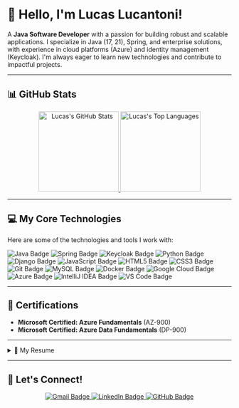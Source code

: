# 👋 Hello, I'm Lucas Lucantoni!

A **Java Software Developer** with a passion for building robust and scalable applications. I specialize in Java (17, 21), Spring, and enterprise solutions, with experience in cloud platforms (Azure) and identity management (Keycloak). I'm always eager to learn new technologies and contribute to impactful projects.

---

## 📊 GitHub Stats

<p align="center">
  <a href="https://github.com/lucaslucantoni">
    <img height="180em" src="https://github-readme-stats-eight-theta.vercel.app/api?username=lucaslucantoni&show_icons=true&theme=light&include_all_commits=true&count_private=true" alt="Lucas's GitHub Stats"/>
    <img height="180em" src="https://github-readme-stats-eight-theta.vercel.app/api/top-langs/?username=lucaslucantoni&layout=compact&langs_count=8&theme=light" alt="Lucas's Top Languages"/>
  </a>
</p>

---

## 💻 My Core Technologies

Here are some of the technologies and tools I work with:

<p align="left">
  <img src="https://img.shields.io/badge/Java-007396?style=for-the-badge&logo=java&logoColor=white" alt="Java Badge"/>
  <img src="https://img.shields.io/badge/Spring-6DB33F?style=for-the-badge&logo=spring&logoColor=white" alt="Spring Badge"/>
  <img src="https://img.shields.io/badge/Keycloak-EE0000?style=for-the-badge&logo=keycloak&logoColor=white" alt="Keycloak Badge"/>
  <img src="https://img.shields.io/badge/Python-3776AB?style=for-the-badge&logo=python&logoColor=white" alt="Python Badge"/>
  <img src="https://img.shields.io/badge/Django-092E20?style=for-the-badge&logo=django&logoColor=white" alt="Django Badge"/>
  <img src="https://img.shields.io/badge/JavaScript-F7DF1E?style=for-the-badge&logo=javascript&logoColor=black" alt="JavaScript Badge"/>
  <img src="https://img.shields.io/badge/HTML5-E34F26?style=for-the-badge&logo=html5&logoColor=white" alt="HTML5 Badge"/>
  <img src="https://img.shields.io/badge/CSS3-1572B6?style=for-the-badge&logo=css3&logoColor=white" alt="CSS3 Badge"/>
  <img src="https://img.shields.io/badge/Git-F05032?style=for-the-badge&logo=git&logoColor=white" alt="Git Badge"/>
  <img src="https://img.shields.io/badge/MySQL-4479A1?style=for-the-badge&logo=mysql&logoColor=white" alt="MySQL Badge"/>
  <img src="https://img.shields.io/badge/Docker-2496ED?style=for-the-badge&logo=docker&logoColor=white" alt="Docker Badge"/>
  <img src="https://img.shields.io/badge/Google_Cloud-4285F4?style=for-the-badge&logo=google-cloud&logoColor=white" alt="Google Cloud Badge"/>
  <img src="https://img.shields.io/badge/Microsoft_Azure-0078D4?style=for-the-badge&logo=microsoft-azure&logoColor=white" alt="Azure Badge"/>
  <img src="https://img.shields.io/badge/IntelliJ_IDEA-000000?style=for-the-badge&logo=intellij-idea&logoColor=white" alt="IntelliJ IDEA Badge"/>
  <img src="https://img.shields.io/badge/Visual_Studio_Code-007ACC?style=for-the-badge&logo=visual-studio-code&logoColor=white" alt="VS Code Badge"/>
</p>

---

## 🏅 Certifications

* **Microsoft Certified: Azure Fundamentals** (AZ-900)
* **Microsoft Certified: Azure Data Fundamentals** (DP-900)

---

<details>
  <summary>📃 My Resume</summary>

### Education

* 📖 **Information Systems (I.T)**
    * 📆 2019 - 2022
    * 📍 Catholic University Center of Eastern Minas Gerais - Coronel Fabriciano, Brazil

### Experience

* 👨‍💻 **Java Software Developer** | <a href="https://www.bradesco.com.br" target="_blank">Banco Bradesco</a>
    * 📆 June 2023 - September 2024
    * 📍 Osasco/SP, Brazil
    * *Key technologies:* Java, Spring Boot, Microservices, REST APIs, Oracle DB, Git, Jira.

* 👨‍💻 **Java Software Developer** | <a href="https://www.br.nttdata.com" target="_blank">NTT Data Brasil</a>
    * 📆 June 2023 - September 2024
    * 📍 São Paulo/SP, Brazil
    * *Key technologies:* Java, Spring Cloud, AWS, PostgreSQL, Maven, Agile methodologies.

* 👨‍💻 **Technology Transformation Senior Analyst** | <a href="https://www.accenture.com/" target="_blank">Accenture</a>
    * 📆 May 2021 - June 2023
    * 📍 São Paulo/SP, Brazil
    * *Responsibilities:* Led migration projects, developed automation scripts in Python, mentored junior analysts.

* 👨‍💻 **Django Intern Developer** | <a href="https://www.jobconvo.com/" target="_blank">JobConvo Tecnologia</a>
    * 📆 January 2021 - May 2021
    * 📍 Belo Horizonte/MG, Brazil
    * *Responsibilities:* Developed and maintained features for web applications using Django and Python, integrated with MongoDB.

* 👨‍💻 **I.T Intern** | <a href="https://www.aperam.com/" target="_blank">Aperam South America</a>
    * 📆 February 2020 - May 2021
    * 📍 Timoteo/MG, Brazil

* 👨‍💻 **Supply Analyst** | <a href="http://tudobom.com.br/" target="_blank">Tudobom Comercial Eireli</a>
    * 📆 October 2013 - January 2021
    * 📍 Coronel Fabriciano/MG, Brazil

</details>

---

## 👋 Let's Connect!

<p align="center">
  <a href="mailto:contato.dev.lucas@gmail.com">
    <img src="https://img.shields.io/badge/-Gmail-%23EA4335?style=for-the-badge&logo=gmail&logoColor=white" target="_blank" alt="Gmail Badge"/>
  </a>
  <a href="https://www.linkedin.com/in/lucas-henrique-gomes-161524166/" target="_blank">
    <img src="https://img.shields.io/badge/-LinkedIn-%230077B5?style=for-the-badge&logo=linkedin&logoColor=white" target="_blank" alt="LinkedIn Badge"/>
  </a>
  <a href="https://github.com/lucaslucantoni" target="_blank">
    <img src="https://img.shields.io/badge/-GitHub-181717?style=for-the-badge&logo=github&logoColor=white" alt="GitHub Badge"/>
  </a>
</p>

